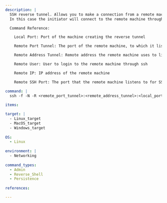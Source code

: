 ```yaml
---
description: |
  SSH reverse tunnel. Allows you to make a connection from a remote machine, to the initiator of the tunnel, without having direct access to the network. For example, to login to a machine whose network does not allow incoming connections, that machine can execute the following: "ssh -f -N -R 14000:localhost:22 user@10.10.10.10 -p 2222"
  In this case the initiator will connect to the remote machine through SSH on port 2222 and create a tunnel from the remote host localhost:14000 to the initiator SSH port 22. Once run, you can login to the initiator from the remote machine, by "ssh initiator_user@localhost -p 14000". This works best when the remote machine accepts the pubkey from the initiator, otherwise a password needs to be entered.

  Command Reference:

    Local Port: Port of the machine creating the reverse tunnel

    Remote Port Tunnel: The port of the remote machine, to which it listens as one end of the tunnel.

    Remote Address Tunnel: Remote address the remote machine uses to listen for connections to the tunnel.

    Remote User: User to login to the remote machine through ssh

    Remote IP: IP address of the remote machine

    Remote SSH Port: The port that the remote machine listens to for SSH connections

command: |
  ssh -f -N -R <remote_port_tunnel>:<remote_address_tunnel>:<local_port> <remote_user>@<remote_ip> -p <remote_ssh_port>
  
items:

target: |
  - Linux_target
  - MacOS_target
  - Windows_target
  
OS:
  - Linux
  
environment: |
  - Networking
  
command_types:
  - Admin
  - Reverse_Shell
  - Persistence
  
references:

---
```


